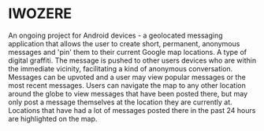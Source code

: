 # IWOZERE

An ongoing project for Android devices - a geolocated messaging application that allows the user to create short, permanent, anonymous messages and 'pin' them to their current Google map locations.  A type of digital graffiti.  The message is pushed  to other users devices who are within the immediate vicinity, facilitating a kind of anonymous conversation.  Messages can be upvoted and a user may view popular messages or the most recent messages. Users can navigate the map to any other location around the globe to view messages that have been posted there, but may only post a message themselves at the location they are currently at. Locations that have had a lot of messages posted there in the past 24 hours are highlighted on the map.
